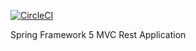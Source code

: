 [![CircleCI](https://circleci.com/gh/godguide1/spring5-mvc-rest.svg?style=svg)](https://circleci.com/gh/godguide1/spring5-mvc-rest)

Spring Framework 5 MVC Rest Application
